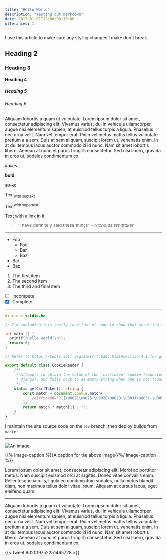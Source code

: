 ```yaml
---
title: "Hello World"
description: "Testing out markdown"
date: 2017-01-01T12:00:00+10:00
utterances: 1
---
```


I use this article to make sure any styling changes I make don't break.

<!--more-->

## Heading 2

### Heading 3

#### Heading 4

##### Heading 5

###### Heading 6

Aliquam lobortis a quam ut vulputate. Lorem ipsum dolor sit amet, consectetur adipiscing elit. Vivamus varius, dui in vehicula ullamcorper, augue nisi elementum sapien, at euismod tellus turpis a ligula. Phasellus nec urna velit. Nam vel tempor erat. Proin vel metus mattis tellus vulputate pretium a a sem. Duis at sem aliquam, suscipit lorem ut, venenatis enim. In at dui tempus lacus auctor commodo id id nunc. Nam sit amet lobortis libero. Aenean at nunc et purus fringilla consectetur. Sed nisi libero, gravida in eros ut, sodales condimentum ex.

_italics_

**bold**

~~strike~~

Text<sub>with subtext</sub>

Text<sup>with supertext</sup>

Text with [a link](https://nchlswhttkr.com/) in it.

> "I have definitely said these things" - _Nicholas Whittaker_

---

-   Foo
    -   Foo
    -   Bar
    -   Baz
-   Bar
-   Baz

1.  The first item
1.  The second item
1.  The third and final item

-   [ ] Incompete
-   [x] Complete

---

```c
#include <stdio.h>

// I'm including this really long line of code to show that scrolling sideways works.

int main () {
  printf("Hello world!\n");
  return 0;
}
```

```ts
// Refer to https://tools.ietf.org/html/rfc6265.html#section-4.1 for grammar

export default class CookieReader {
    /**
     * Attempts to obtain the value of the 'csrftoken' cookie (expected from
     * Django), and falls back to an empty string when one is not found.
     */
    static getCsrfToken(): string {
        const match = document.cookie.match(
            /csrftoken="?([\u0021\u0023-\u002B\u002D-\u003A\u003C-\u005B\u005D-\u007E]*)"?/
        );
        return match ? match[1] : "";
    }
}
```

I maintain the site source code on the `dev` branch, then deploy builds from `master`.

---

![An image](/media/nicholas.png)

{{% image-caption %}}A caption for the above image{{%/ image-caption %}}

Lorem ipsum dolor sit amet, consectetur adipiscing elit. Morbi ac porttitor metus. Nam suscipit euismod orci at sagittis. Donec vitae convallis enim. Pellentesque iaculis, ligula eu condimentum sodales, nulla metus blandit diam, non maximus tellus dolor vitae ipsum. Aliquam at cursus lacus, eget eleifend quam.

---

Aliquam lobortis a quam ut vulputate. Lorem ipsum dolor sit amet, consectetur adipiscing elit. Vivamus varius, dui in vehicula ullamcorper, augue nisi elementum sapien, at euismod tellus turpis a ligula. Phasellus nec urna velit. Nam vel tempor erat. Proin vel metus mattis tellus vulputate pretium a a sem. Duis at sem aliquam, suscipit lorem ut, venenatis enim. In at dui tempus lacus auctor commodo id id nunc. Nam sit amet lobortis libero. Aenean at nunc et purus fringilla consectetur. Sed nisi libero, gravida in eros ut, sodales condimentum ex.

{{< tweet 902019752251465728 >}}
